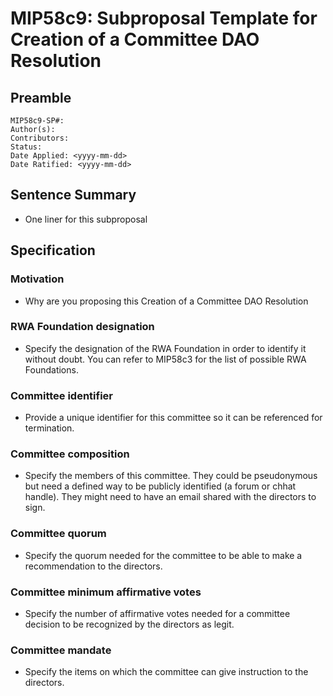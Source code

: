 # MIP58c9: Subproposal Template for Creation of a Committee DAO Resolution

## Preamble

```
MIP58c9-SP#:
Author(s):
Contributors:
Status: 
Date Applied: <yyyy-mm-dd>
Date Ratified: <yyyy-mm-dd>
```

## Sentence Summary

- One liner for this subproposal

## Specification

### Motivation

- Why are you proposing this Creation of a Committee DAO Resolution

### RWA Foundation designation

- Specify the designation of the RWA Foundation in order to identify it without doubt. You can refer to MIP58c3 for the list of possible RWA Foundations.

### Committee identifier

- Provide a unique identifier for this committee so it can be referenced for termination.

### Committee composition

- Specify the members of this committee. They could be pseudonymous but need a defined way to be publicly identified (a forum or chhat handle). They might need to have an email shared with the directors to sign.

### Committee quorum

- Specify the quorum needed for the committee to be able to make a recommendation to the directors.

### Committee minimum affirmative votes

- Specify the number of affirmative votes needed for a committee decision to be recognized by the directors as legit.

### Committee mandate

- Specify the items on which the committee can give instruction to the directors.